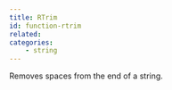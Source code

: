 ```yaml
---
title: RTrim
id: function-rtrim
related:
categories:
    - string
---
```


Removes spaces from the end of a string.